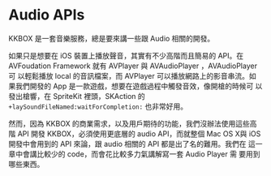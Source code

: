 Audio APIs
==========

KKBOX 是一套音樂服務，總是要來講一些跟 Audio 相關的開發。

如果只是想要在 iOS 裝置上播放聲音，其實有不少高階而且簡易的 API。在
AVFoudation Framework 就有 AVPlayer 與 AVAudioPlayer ，AVAudioPlayer可
以輕鬆播放 local 的音訊檔案，而 AVPlayer 可以播放網路上的影音串流。如
果我們開發的 App 是一款遊戲，想要在遊戲過程中觸發音效，像開槍的時候可
以發出槍響，在 SpriteKit 裡頭，SKAction 的
`+laySoundFileNamed:waitForCompletion:` 也非常好用。

然而，因為 KKBOX 的商業需求，以及用戶期待的功能，我們沒辦法使用這些高
階 API 開發 KKBOX，必須使用更底層的 audio API，而就整個 Mac OS X與 iOS
開發中會用到的 API 來論，跟 audio 相關的 API 都是出了名的難用。我們在
這一章中會講比較少的 code，而會花比較多力氣講解寫一套 Audio Player 需
要用到哪些東西。
